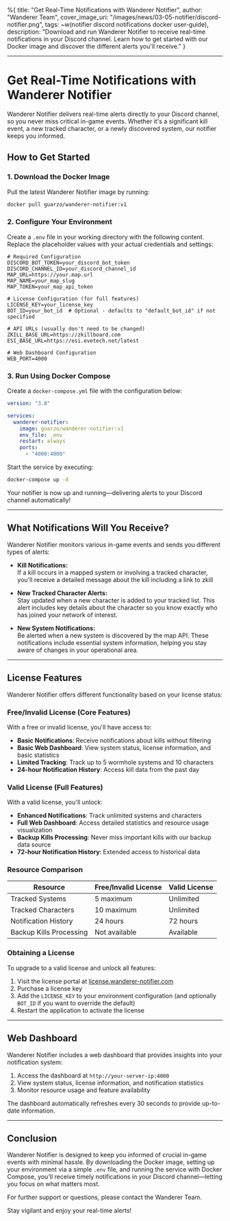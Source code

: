 %{
  title: "Get Real-Time Notifications with Wanderer Notifier",
  author: "Wanderer Team",
  cover_image_uri: "/images/news/03-05-notifier/discord-notifier.png",
  tags: ~w(notifier discord notifications docker user-guide),
  description: "Download and run Wanderer Notifier to receive real-time notifications in your Discord channel. Learn how to get started with our Docker image and discover the different alerts you'll receive."
}

---

# Get Real-Time Notifications with Wanderer Notifier

Wanderer Notifier delivers real-time alerts directly to your Discord channel, so you never miss critical in-game events. Whether it's a significant kill event, a new tracked character, or a newly discovered system, our notifier keeps you informed.

## How to Get Started

### 1. Download the Docker Image

Pull the latest Wanderer Notifier image by running:

```bash
docker pull guarzo/wanderer-notifier:v1
```

### 2. Configure Your Environment

Create a `.env` file in your working directory with the following content. Replace the placeholder values with your actual credentials and settings:

```dotenv
# Required Configuration
DISCORD_BOT_TOKEN=your_discord_bot_token
DISCORD_CHANNEL_ID=your_discord_channel_id
MAP_URL=https://your.map.url
MAP_NAME=your_map_slug
MAP_TOKEN=your_map_api_token

# License Configuration (for full features)
LICENSE_KEY=your_license_key
BOT_ID=your_bot_id  # Optional - defaults to "default_bot_id" if not specified

# API URLs (usually don't need to be changed)
ZKILL_BASE_URL=https://zkillboard.com
ESI_BASE_URL=https://esi.evetech.net/latest

# Web Dashboard Configuration
WEB_PORT=4000
```

### 3. Run Using Docker Compose

Create a `docker-compose.yml` file with the configuration below:

```yaml
version: "3.8"

services:
  wanderer-notifier:
    image: guarzo/wanderer-notifier:v1
    env_file: .env
    restart: always
    ports:
      - "4000:4000"
```

Start the service by executing:

```bash
docker-compose up -d
```

Your notifier is now up and running—delivering alerts to your Discord channel automatically!

---

## What Notifications Will You Receive?

Wanderer Notifier monitors various in-game events and sends you different types of alerts:

- **Kill Notifications:**  
  If a kill occurs in a mapped system or involving a tracked character, you'll receive a detailed message about the kill including a link to zkill

- **New Tracked Character Alerts:**  
  Stay updated when a new character is added to your tracked list. This alert includes key details about the character so you know exactly who has joined your network of interest.

- **New System Notifications:**  
  Be alerted when a new system is discovered by the map API. These notifications include essential system information, helping you stay aware of changes in your operational area.

---

## License Features

Wanderer Notifier offers different functionality based on your license status:

### Free/Invalid License (Core Features)

With a free or invalid license, you'll have access to:

- **Basic Notifications**: Receive notifications about kills without filtering
- **Basic Web Dashboard**: View system status, license information, and basic statistics
- **Limited Tracking**: Track up to 5 wormhole systems and 10 characters
- **24-hour Notification History**: Access kill data from the past day

### Valid License (Full Features)

With a valid license, you'll unlock:

- **Enhanced Notifications**: Track unlimited systems and characters
- **Full Web Dashboard**: Access detailed statistics and resource usage visualization
- **Backup Kills Processing**: Never miss important kills with our backup data source
- **72-hour Notification History**: Extended access to historical data

### Resource Comparison

| Resource | Free/Invalid License | Valid License |
|----------|---------------------|---------------|
| Tracked Systems | 5 maximum | Unlimited |
| Tracked Characters | 10 maximum | Unlimited |
| Notification History | 24 hours | 72 hours |
| Backup Kills Processing | Not available | Available |

### Obtaining a License

To upgrade to a valid license and unlock all features:

1. Visit the license portal at [license.wanderer-notifier.com](https://license.wanderer-notifier.com)
2. Purchase a license key
3. Add the `LICENSE_KEY` to your environment configuration (and optionally `BOT_ID` if you want to override the default)
4. Restart the application to activate the license

---

## Web Dashboard

Wanderer Notifier includes a web dashboard that provides insights into your notification system:

1. Access the dashboard at `http://your-server-ip:4000`
2. View system status, license information, and notification statistics
3. Monitor resource usage and feature availability

The dashboard automatically refreshes every 30 seconds to provide up-to-date information.

---

## Conclusion

Wanderer Notifier is designed to keep you informed of crucial in-game events with minimal hassle. By downloading the Docker image, setting up your environment via a simple `.env` file, and running the service with Docker Compose, you'll receive timely notifications in your Discord channel—letting you focus on what matters most.

For further support or questions, please contact the Wanderer Team.

Stay vigilant and enjoy your real-time alerts!

